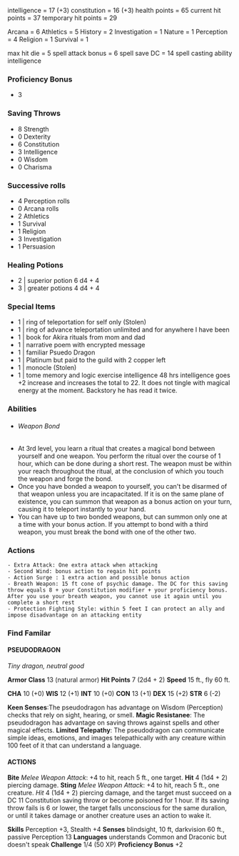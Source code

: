 
intelligence = 17 (+3)
constitution = 16 (+3)
health points = 65
current hit points = 37
temporary hit points = 29

Arcana = 6
Athletics = 5
History = 2
Investigation = 1
Nature = 1
Perception = 4
Religion = 1
Survival = 1

max hit die = 5
spell attack bonus = 6
spell save DC = 14
spell casting ability intelligence

### Proficiency Bonus
- 3

### Saving Throws
- 8 Strength
- 0 Dexterity
- 6 Constitution
- 3 Intelligence 
- 0 Wisdom
- 0 Charisma


### Successive rolls
* 4 Perception rolls
* 0 Arcana rolls
* 2 Athletics 
* 1 Survival
* 1 Religion
* 3 Investigation
* 1 Persuasion
### Healing Potions
* 2 | superior potion 6 d4 + 4
* 3 | greater potions 4 d4 + 4

### Special Items
* 1 | ring of teleportation for self only (Stolen)
* 1 | ring of advance teleportation unlimited and for anywhere I have been
* 1 | book for Akira rituals from mom and dad
* 1 | narrative poem with encrypted message
* 1 | familiar Psuedo Dragon
* 1 | Platinum but paid to the guild with 2 copper left
* 1 | monocle (Stolen)
* 1 | tome memory and logic exercise intelligence 48 hrs intelligence goes +2 increase and increases the total to 22. It does not tingle with magical energy at the moment. Backstory he has read it twice. 

### Abilities
- ###### Weapon Bond
- At 3rd level, you learn a ritual that creates a magical bond between yourself and one weapon. You perform the ritual over the course of 1 hour, which can be done during a short rest. The weapon must be within your reach throughout the ritual, at the conclusion of which you touch the weapon and forge the bond.
- Once you have bonded a weapon to yourself, you can't be disarmed of that weapon unless you are incapacitated. If it is on the same plane of existence, you can summon that weapon as a bonus action on your turn, causing it to teleport instantly to your hand.
- You can have up to two bonded weapons, but can summon only one at a time with your bonus action. If you attempt to bond with a third weapon, you must break the bond with one of the other two.
### Actions 
	- Extra Attack: One extra attack when attacking
	- Second Wind: bonus action to regain hit points
	- Action Surge : 1 extra action and possible bonus action
	- Breath Weapon: 15 ft cone of psychic damage. The DC for this saving throw equals 8 + your Constitution modifier + your proficiency bonus. After you use your breath weapon, you cannot use it again until you complete a short rest
	- Protection Fighting Style: within 5 feet I can protect an ally and impose disadvantage on an attacking entity

### Find Familar
#### PSEUDODRAGON
_Tiny dragon, neutral good_


**Armor Class** 13 (natural armor)
**Hit Points** 7 (2d4 + 2)
**Speed** 15 ft., fly 60 ft.

**CHA**
10 (+0)
**WIS**
12 (+1)
**INT**
10 (+0)
**CON**
13 (+1)
**DEX**
15 (+2)
**STR**
6 (-2)

**Keen Senses**:The pseudodragon has advantage on Wisdom
(Perception) checks that rely on sight, hearing, or smell.
**Magic Resistanee**: The pseudodragon has advantage on saving
throws against spells and other magical effects.
**Limited Telepathy**: The pseudodragon can communicate
simple ideas, emotions, and images telepathically with any
creature within 100 feet of it that can understand a language.
#### ACTIONS
**Bite** _Melee Weapon Attack_: +4 to hit, reach 5 ft., one target.
**Hit** 4 (1d4 + 2) piercing damage.
**Sting** _Melee Weapon Attack_: +4 to hit, reach 5 ft., one creature.
_Hit_ 4 (1d4 + 2) piercing damage, and the target must succeed
on a DC 11 Constitution saving throw or become poisoned for
1 hour. If its saving throw fails is 6 or lower, the target falls
unconscious for the same duralion, or until it takes damage or
another creature uses an action to wake it.

**Skills** Perception +3, Stealth +4
**Senses** blindsight, 10 ft, darkvision 60 ft., passive Perception 13
**Languages** understands Common and Draconic but doesn't
speak
**Challenge** 1/4 (50 XP)
**Proficiency Bonus** +2

